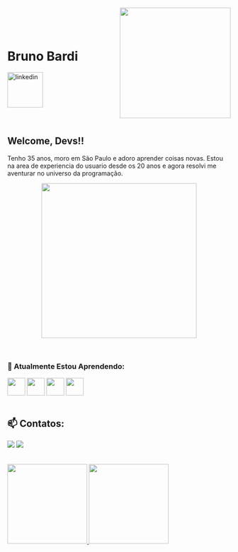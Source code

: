 <img align="right" width="250px" style="margin-top:-20px" src="link da imagem do octacat">

</br>
</br>

<div dsplay="inline-block">
 
 <h1 align="left">Bruno Bardi</h1>
  <a href="https://www.linkedin.com/in/brunobardi">
    <img width="80px" src="https://i.ibb.co/RyZx12b/linkedin.png" alt="linkedin" style="vertical-align:top;">
  </a>
</div>

</br>
</br>

## Welcome, Devs!!

Tenho 35 anos, moro em São Paulo e adoro aprender coisas novas. Estou na area de experiencia do usuario desde os 20 anos e agora resolvi me aventurar no universo da programação.

<p align="center">
  <img src="https://media.tenor.com/YRzeUmYfWrQAAAAd/jim2.gif" width="350">
</p>
<br>

### 🌱 Atualmente Estou Aprendendo: 

<img loading="lazy" src="https://cdn.jsdelivr.net/gh/devicons/devicon/icons/git/git-original.svg" width="40" height="40"/> <img loading="lazy" src="https://cdn.jsdelivr.net/gh/devicons/devicon/icons/github/github-original.svg"  width="40" heigth="40"/> <img loading="lazy" src="https://cdn.jsdelivr.net/gh/devicons/devicon/icons/wordpress/wordpress-plain-wordmark.svg"  width="40" heigth="40"/> <img loading="lazy" src="https://cdn.jsdelivr.net/gh/devicons/devicon/icons/javascript/javascript-plain.svg"  width="40" heigth="40"/>
<br>
<br>

## 📫 Contatos:

<div>
<a href = "mailto:contato@brunovbardi@gmail.com"><img loading="lazy" src="https://img.shields.io/badge/Gmail-D14836?style=for-the-badge&logo=gmail&logoColor=white" target="_blank"></a>
<a href="https://www.linkedin.com/in/brunobardi" target="_blank"><img loading="lazy" src="https://img.shields.io/badge/-LinkedIn-%230077B5?style=for-the-badge&logo=linkedin&logoColor=white" target="_blank"></a>   
</div>

<br>
<br>

<div>
<a href="https://github.com/b-bardi">
<img loading="lazy" height="180em" src="https://github-readme-stats.vercel.app/api/top-langs/?username=b-bardi&layout=compact&langs_count=7&theme=dracula"/>
<img loading="lazy" height="180em" src="https://github-readme-stats.vercel.app/api?username=b-bardi&show_icons=true&theme=dracula&include_all_commits=true&count_private=true"/>
</div>

<!--
**b-bardi/b-bardi** is a ✨ _special_ ✨ repository because its `README.md` (this file) appears on your GitHub profile.

Here are some ideas to get you started:

- 🔭 I’m currently working on ...
- 🌱 🖥️  I’m currently learning ...
- 👯 I’m looking to collaborate on ...
- 🤔 I’m looking for help with ...
- 💬 Ask me about ...
- 📫 How to reach me: ...
- 😄 Pronouns: ...
- ⚡ Fun fact: ...
-->
